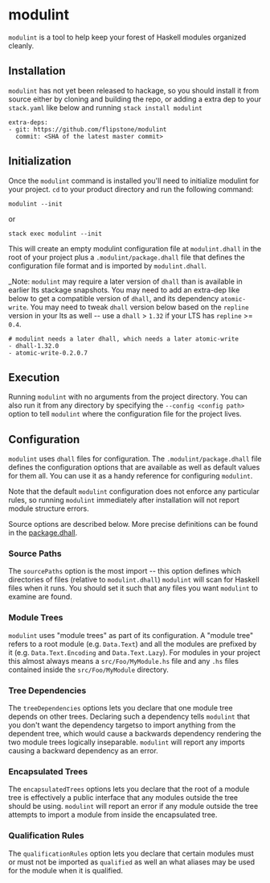 # modulint

`modulint` is a tool to help keep your forest of Haskell modules organized
cleanly.

## Installation

`modulint` has not yet been released to hackage, so you should install it from
source either by cloning and building the repo, or adding a extra dep to your
`stack.yaml` like below and running `stack install modulint`

```
extra-deps:
- git: https://github.com/flipstone/modulint
  commit: <SHA of the latest master commit>
```

## Initialization

Once the `modulint` command is installed you'll need to initialize modulint for
your project. `cd` to your product directory and run the following command:

`modulint --init`

or

`stack exec modulint --init`

This will create an empty modulint configuration file at `modulint.dhall` in
the root of your project plus a `.modulint/package.dhall` file that defines the
configuration file format and is imported by `modulint.dhall`.

_Note: `modulint` may require a later version of `dhall` than is available in
earlier lts stackage snapshots. You may need to add an extra-dep like below to
get a compatible version of `dhall`, and its dependency `atomic-write`. You
may need to tweak `dhall` version below based on the `repline` version in your
lts as well -- use a `dhall` > `1.32` if your LTS has `repline` >= `0.4`.

```
# modulint needs a later dhall, which needs a later atomic-write
- dhall-1.32.0
- atomic-write-0.2.0.7
```


## Execution

Running `modulint` with no arguments from the project directory. You can also
run it from any directory by specifying the `--config <config path>` option
to tell `modulint` where the configuration file for the project lives.

## Configuration

`modulint` uses `dhall` files for configuration. The `.modulint/package.dhall`
file defines the configuration options that are available as well as default
values for them all. You can use it as a handy reference for configuring
`modulint`.

Note that the default `modulint` configuration does not enforce any particular
rules, so running `modulint` immediately after installation will not report
module structure errors.

Source options are described below. More precise definitions can be found in
the [package.dhall](blob/master/src/Modulint/Config/package.dhall).

### Source Paths

The `sourcePaths` option is the most import -- this option defines which
directories of files (relative to `modulint.dhall`) `modulint` will scan for
Haskell files when it runs.  You should set it such that any files you want
`modulint` to examine are found.

### Module Trees

`modulint` uses "module trees" as part of its configuration. A "module tree"
refers to a root module (e.g. `Data.Text`) and all the modules are prefixed by
it (e.g. `Data.Text.Encoding` and `Data.Text.Lazy`). For modules in your
project this almost always means a `src/Foo/MyModule.hs` file and any `.hs`
files contained inside the `src/Foo/MyModule` directory.

### Tree Dependencies

The `treeDependencies` options lets you declare that one module tree depends on
other trees. Declaring such a dependency tells `modulint` that you don't want
the dependency targetso to import anything from the dependent tree, which would
cause a backwards dependency rendering the two module trees logically
inseparable.  `modulint` will report any imports causing a backward dependency
as an error.

### Encapsulated Trees

The `encapsulatedTrees` options lets you declare that the root of a module tree
is effectively a public interface that any modules outside the tree should be
using. `modulint` will report an error if any module outside the tree attempts
to import a module from inside the encapsulated tree.

### Qualification Rules

The `qualificationRules` option lets you declare that certain modules must or
must not be imported as `qualified` as well an what aliases may be used for
the module when it is qualified.

